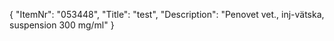 {
  "ItemNr": "053448",
  "Title": "test",
  "Description": "Penovet vet., inj-vätska, suspension 300 mg/ml"
}